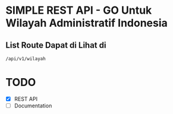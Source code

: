 # SIMPLE REST API - GO Untuk Wilayah Administratif Indonesia

## List Route Dapat di Lihat di


`/api/v1/wilayah`

# TODO

- [x] REST API
- [ ] Documentation